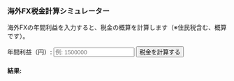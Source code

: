<h3>海外FX税金計算シミュレーター</h3>
<p>海外FXの年間利益を入力すると、税金の概算を計算します（※住民税含む、概算です）。</p>

<label for="profit">年間利益（円）:</label>
<input type="number" id="profit" placeholder="例: 1500000">
<button onclick="calcTax()">税金を計算する</button>

<h4>結果:</h4>
<div id="result"></div>

<script>
function calcTax() {
  const profit = parseFloat(document.getElementById("profit").value);
  const resultDiv = document.getElementById("result");

  if (isNaN(profit) || profit <= 0) {
    resultDiv.innerHTML = "有効な利益金額を入力してください。";
    return;
  }

  // 税率テーブル（所得税）: 概算（2024年度版・超過累進課税）
  const brackets = [
    { limit: 1950000, rate: 0.05, deduction: 0 },
    { limit: 3300000, rate: 0.10, deduction: 97500 },
    { limit: 6950000, rate: 0.20, deduction: 427500 },
    { limit: 9000000, rate: 0.23, deduction: 636000 },
    { limit: 18000000, rate: 0.33, deduction: 1536000 },
    { limit: 40000000, rate: 0.40, deduction: 2796000 },
    { limit: Infinity, rate: 0.45, deduction: 4796000 }
  ];

  // 基礎控除（簡略化）
  const basicDeduction = 480000;

  // 課税所得
  const taxable = Math.max(0, profit - basicDeduction);

  // 所得税率の決定
  let incomeTax = 0;
  for (let b of brackets) {
    if (taxable <= b.limit) {
      incomeTax = taxable * b.rate - b.deduction;
      break;
    }
  }

  incomeTax = Math.floor(incomeTax);

  // 住民税（10%一律想定）
  const residentTax = Math.floor(taxable * 0.10);

  // 合計税額
  const totalTax = incomeTax + residentTax;

  // 税率（何％が税金になるか）
  const taxRatePercent = ((totalTax / profit) * 100).toFixed(2);

  resultDiv.innerHTML = `
    <p>課税所得: <strong>${taxable.toLocaleString()}円</strong></p>
    <p>所得税（概算）: <strong>${incomeTax.toLocaleString()}円</strong></p>
    <p>住民税（概算）: <strong>${residentTax.toLocaleString()}円</strong></p>
    <p><strong>合計税額: ${totalTax.toLocaleString()}円</strong></p>
    <p><strong>利益に対する税率: 約 ${taxRatePercent}%</strong></p>
  `;
}
</script>
